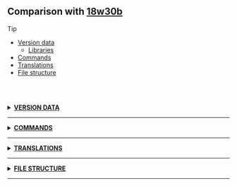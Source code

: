 ## Comparison with [18w30b](https://github.com/PixiGeko/Minecraft-generated-data/tree/18w30b)

> [!TIP]
> - [Version data](#version-data)
>     - [Libraries](#version-data-libraries)
> - [Commands](#commands)
> - [Translations](#translations)
> - [File structure](#file-structure)

<br/><br/>
<details><summary><b><ins>VERSION DATA</ins></b><a name="version-data"></a></summary>
<br/>
<h3>Libraries<a name="version-data-libraries"></a></h3>
<details>
<summary>
Versions
</summary>
<table><tr><th></th><th align="left">18w30b</th><th>18w31a</th></tr><tr><td>it.unimi.dsi:fastutil</td><td><pre>7.1.0</pre></td><td><pre>8.2.1</pre></td></tr></table>
</details>
</details>
<hr/>
<details><summary><b><ins>COMMANDS</ins></b><a name="commands"></a></summary>
<br/>
<details>
<summary>
🗒️ List
</summary>

```diff
+ chunk.txt
```

</details>
<details>
<summary>
execute
</summary>

```diff
+ execute in <dimension>
- execute in overworld
- execute in the_end
- execute in the_nether
```

</details>
<details>
<summary>
worldborder
</summary>

```diff
+ worldborder add <distance: float> <time: integer>
- worldborder add <distance: integer> <time: integer>
+ worldborder set <distance: float> <time: integer>
- worldborder set <distance: integer> <time: integer>
```

</details>
</details>
<hr/>
<details><summary><b><ins>TRANSLATIONS</ins></b><a name="translations"></a></summary>
<br/>
<details>
<summary>
Keys
</summary>

```diff
+ argument.dimension.invalid: Unknown dimension '%s'
+ commands.chunk.forced: Marked chunk (%s, %s) as force loaded
+ commands.chunk.not.forced: Could not mark chunk (%s, %s) as force loaded, already so
+ commands.chunk.not.unforced: Could not mark chunk (%s, %s) as not force loaded, already so
+ commands.chunk.unforced: Marked chunk (%s, %s) as not force loaded
+ death.attack.even_more_magic: %1$s was killed by even more magic
+ death.attack.message_too_long: Actually, message was too long to deliver fully. Sorry! Here's stripped version: %s
+ menu.loadingForcedChunks: Loading forced chunks for dimension %s
```

</details>
<details>
<summary>
Changes
</summary>
<br/>
<table>
<tr><th>Name</th><th>18w30b</th><th>18w31a</th></tr>
<tr><th align="left"><div style="width:290px">multiplayer.message_not_delivered</div></th><td>Can't deliver chat message, check server logs</td><td>Can't deliver chat message starting with %s, check server logs</td></tr>
</table>
<br/>
</details>
</details>
<hr/>
<details><summary><b><ins>FILE STRUCTURE</ins></b><a name="file-structure"></a></summary>
<br/>
<details>
<summary>
data
</summary>

```diff
+ minecraft/tags/blocks/coral_plants.json
+ minecraft/tags/blocks/underwater_bonemeals.json
```

</details>
</details>
<hr/>